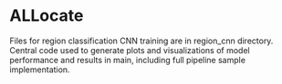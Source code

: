 # ALLocate

Files for region classification CNN training are in region_cnn directory. Central code used to generate plots and visualizations of model performance and results in main, including full pipeline sample implementation.
